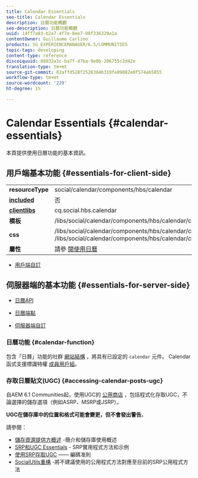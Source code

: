 ```yaml
---
title: Calendar Essentials
seo-title: Calendar Essentials
description: 日曆功能概觀
seo-description: 日曆功能概觀
uuid: 14ff7a83-b2a7-4f7e-8ee7-88f336329a1a
contentOwner: Guillaume Carlino
products: SG_EXPERIENCEMANAGER/6.5/COMMUNITIES
topic-tags: developing
content-type: reference
discoiquuid: 88932a3c-ba7f-47ba-9e0b-206755c2d42e
translation-type: tm+mt
source-git-commit: 82affd528f2526384b319fe89082e0f574ab5855
workflow-type: tm+mt
source-wordcount: '220'
ht-degree: 1%

---
```



# Calendar Essentials {#calendar-essentials}

本頁提供使用日曆功能的基本資訊。

## 用戶端基本功能 {#essentials-for-client-side}

<table>
 <tbody>
  <tr>
   <td> <strong>resourceType</strong></td>
   <td>social/calendar/components/hbs/calendar</td>
  </tr>
  <tr>
   <td> <a href="scf.md#add-or-include-a-communities-component"><strong>included</strong></a></td>
   <td>否</td>
  </tr>
  <tr>
   <td> <a href="client-customize.md#clientlibs-for-scf"><strong>clientlibs</strong></a></td>
   <td>cq.social.hbs.calendar</td>
  </tr>
  <tr>
   <td> <strong>模板</strong></td>
   <td>/libs/social/calendar/components/hbs/calendar/calendar.hbs</td>
   <td> </td>
  </tr>
  <tr>
   <td> <strong>css</strong></td>
   <td>/libs/social/calendar/components/hbs/calendar/clientlibs/css/calendar.css<br /> /libs/social/calendar/components/hbs/calendar/clientlibs/css/jqueryui.css</td>
  </tr>
  <tr>
   <td><strong> 屬性</strong></td>
   <td>請參 <a href="calendar.md">閱使用日曆</a></td>
  </tr>
 </tbody>
</table>

* [用戶端自訂](client-customize.md)

## 伺服器端的基本功能 {#essentials-for-server-side}

* [日曆API](https://helpx.adobe.com/experience-manager/6-5/sites/developing/using/reference-materials/javadoc/com/adobe/cq/social/calendar/client/api/package-summary.html)

* [日曆端點](https://helpx.adobe.com/experience-manager/6-5/sites/developing/using/reference-materials/javadoc/com/adobe/cq/social/calendar/client/endpoints/package-summary.html)

* [伺服器端自訂](server-customize.md)

### 日曆功能 {#calendar-function}

包含「日曆」功能的社群 [網站結構](functions.md#calendar-function) ，將具有已設定的 `calendar` 元件。 Calendar函式支援標識特權 [成員用戶組](users.md#privileged-members-group)。

### 存取日曆貼文(UGC) {#accessing-calendar-posts-ugc}

自AEM 6.1 Communities起，使用UGC的 [公用商店](working-with-srp.md) ，包括程式化存取UGC，不論選擇的儲存選項（例如ASRP、MSRP或JSRP）。

**UGC在儲存庫中的位置和格式可能會變更，但不會發出警告**。

請參閱：

* [儲存資源提供方概述](srp.md) -簡介和儲存庫使用概述
* [SRP和UGC Essentials](srp-and-ugc.md) - SRP實用程式方法和示例
* [使用SRP存取UGC](accessing-ugc-with-srp.md) —— 編碼准則
* [SocialUtils重構](socialutils.md) -將不建議使用的公用程式方法對應至目前的SRP公用程式方法

